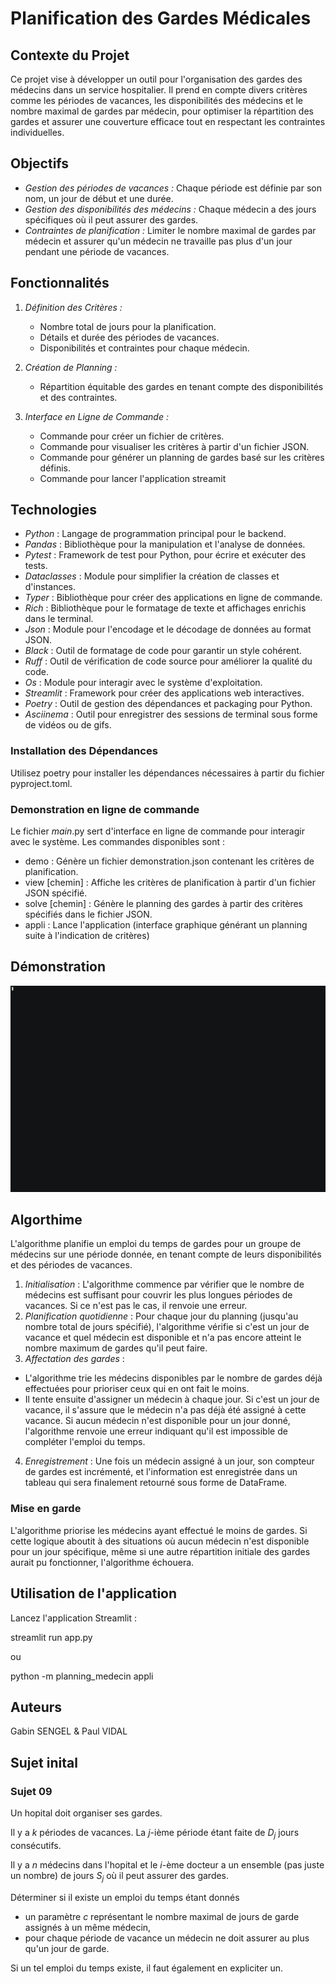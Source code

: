 # Planification des Gardes Médicales

## Contexte du Projet

Ce projet vise à développer un outil pour l'organisation des gardes des médecins dans un service hospitalier. Il prend en compte divers critères comme les périodes de vacances, les disponibilités des médecins et le nombre maximal de gardes par médecin, pour optimiser la répartition des gardes et assurer une couverture efficace tout en respectant les contraintes individuelles.

## Objectifs

- *Gestion des périodes de vacances :* Chaque période est définie par son nom, un jour de début et une durée.
- *Gestion des disponibilités des médecins :* Chaque médecin a des jours spécifiques où il peut assurer des gardes.
- *Contraintes de planification :* Limiter le nombre maximal de gardes par médecin et assurer qu'un médecin ne travaille pas plus d'un jour pendant une période de vacances.

## Fonctionnalités

1. *Définition des Critères :*
   - Nombre total de jours pour la planification.
   - Détails et durée des périodes de vacances.
   - Disponibilités et contraintes pour chaque médecin.

2. *Création de Planning :*
   - Répartition équitable des gardes en tenant compte des disponibilités et des contraintes.

3. *Interface en Ligne de Commande :*
   - Commande pour créer un fichier de critères.
   - Commande pour visualiser les critères à partir d'un fichier JSON.
   - Commande pour générer un planning de gardes basé sur les critères définis.
   - Commande pour lancer l'application streamit 


## Technologies 

- *Python* : Langage de programmation principal pour le backend.
- *Pandas* : Bibliothèque pour la manipulation et l'analyse de données.
- *Pytest* : Framework de test pour Python, pour écrire et exécuter des tests.
- *Dataclasses* : Module pour simplifier la création de classes et d'instances.
- *Typer* : Bibliothèque pour créer des applications en ligne de commande.
- *Rich* : Bibliothèque pour le formatage de texte et affichages enrichis dans le terminal.
- *Json* : Module pour l'encodage et le décodage de données au format JSON.
- *Black* : Outil de formatage de code pour garantir un style cohérent.
- *Ruff* : Outil de vérification de code source pour améliorer la qualité du code.
- *Os* : Module pour interagir avec le système d'exploitation.
- *Streamlit* : Framework pour créer des applications web interactives.
- *Poetry* : Outil de gestion des dépendances et packaging pour Python.
- *Asciinema* : Outil pour enregistrer des sessions de terminal sous forme de vidéos ou de gifs.

### Installation des Dépendances

Utilisez poetry pour installer les dépendances nécessaires à partir du fichier pyproject.toml.

### Demonstration en ligne de commande 

Le fichier _main_.py sert d'interface en ligne de commande pour interagir avec le système. 
Les commandes disponibles sont :
- demo : Génère un fichier demonstration.json contenant les critères de planification.
- view [chemin] : Affiche les critères de planification à partir d'un fichier JSON spécifié.
- solve [chemin] : Génère le planning des gardes à partir des critères spécifiés dans le fichier JSON.
- appli : Lance l'application (interface graphique générant un planning suite à l'indication de critères)

## Démonstration

![Démonstration du projet](./img/demo.gif)

## Algorthime 

L'algorithme planifie un emploi du temps de gardes pour un groupe de médecins sur une période donnée, en tenant compte de leurs disponibilités et des périodes de vacances. 

1. *Initialisation* : L'algorithme commence par vérifier que le nombre de médecins est suffisant pour couvrir les plus longues périodes de vacances. Si ce n'est pas le cas, il renvoie une erreur.
2. *Planification quotidienne* : Pour chaque jour du planning (jusqu'au nombre total de jours spécifié), l'algorithme vérifie si c'est un jour de vacance et quel médecin est disponible et n'a pas encore atteint le nombre maximum de gardes qu'il peut faire.
3. *Affectation des gardes* :
- L'algorithme trie les médecins disponibles par le nombre de gardes déjà effectuées pour prioriser ceux qui en ont fait le moins.
- Il tente ensuite d'assigner un médecin à chaque jour. Si c'est un jour de vacance, il s'assure que le médecin n'a pas déjà été assigné à cette vacance. Si aucun médecin n'est disponible pour un jour donné, l'algorithme renvoie une erreur indiquant qu'il est impossible de compléter l'emploi du temps.
4. *Enregistrement* : Une fois un médecin assigné à un jour, son compteur de gardes est incrémenté, et l'information est enregistrée dans un tableau qui sera finalement retourné sous forme de DataFrame.

### Mise en garde 

 L'algorithme priorise les médecins ayant effectué le moins de gardes. Si cette logique aboutit à des situations où aucun médecin n'est disponible pour un jour spécifique, même si une autre répartition initiale des gardes aurait pu fonctionner, l'algorithme échouera.

## Utilisation de l'application 

Lancez l'application Streamlit :

streamlit run app.py

ou 

python -m planning_medecin appli

## Auteurs 
Gabin SENGEL & Paul VIDAL 


## Sujet inital 

### Sujet 09

Un hopital doit organiser ses gardes.

Il y a $k$ périodes de vacances.
La $j$-ième période étant faite de $D_j$ jours consécutifs.

Il y a $n$ médecins dans l'hopital et le $i$-ème docteur a
un ensemble (pas juste un nombre) de jours $S_j$ où il peut assurer des gardes.

Déterminer si il existe un emploi du temps étant donnés

- un paramètre $c$ représentant le nombre maximal de jours de garde
  assignés à un même médecin,
- pour chaque période de vacance un médecin ne doit assurer au plus
  qu'un jour de garde.

Si un tel emploi du temps existe, il faut également en expliciter un.
